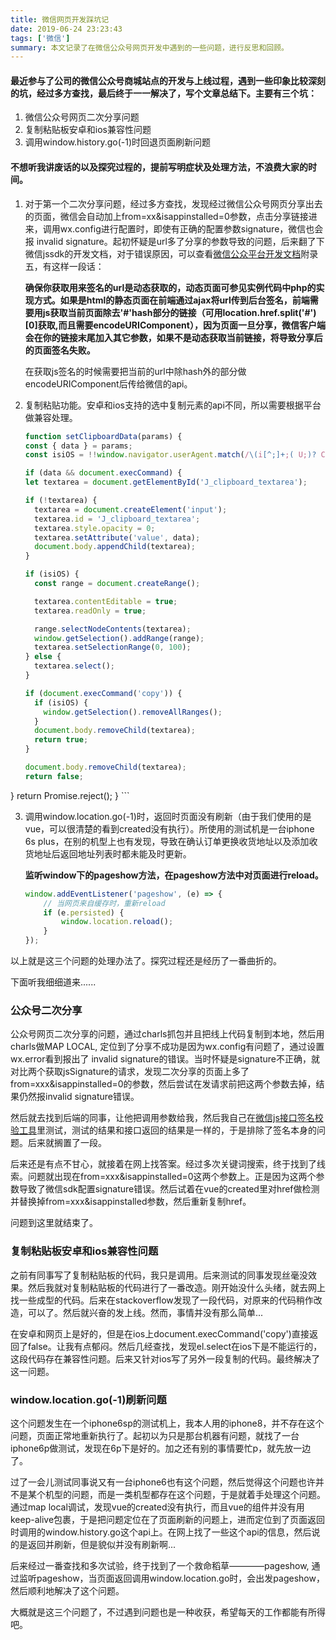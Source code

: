 ```yaml
---
title: 微信网页开发踩坑记
date: 2019-06-24 23:23:43
tags: ['微信']
summary: 本文记录了在微信公众号网页开发中遇到的一些问题，进行反思和回顾。
---
```


#### 最近参与了公司的微信公众号商城站点的开发与上线过程，遇到一些印象比较深刻的坑，经过多方查找，最后终于一一解决了，写个文章总结下。主要有三个坑：
1. 微信公众号网页二次分享问题
2. 复制粘贴板安卓和ios兼容性问题
3. 调用window.history.go(-1)时回退页面刷新问题

#### 不想听我讲废话的以及探究过程的，提前写明症状及处理方法，不浪费大家的时间。
1. 对于第一个二次分享问题，经过多方查找，发现经过微信公众号网页分享出去的页面，微信会自动加上from=xx&isappinstalled=0参数，点击分享链接进来，调用wx.config进行配置时，即使有正确的配置参数signature，微信也会报 invalid signature。起初怀疑是url多了分享的参数导致的问题，后来翻了下微信jssdk的开发文档，对于错误原因，可以查看[微信公众平台开发文档](https://mp.weixin.qq.com/wiki?t=resource/res_main&id=mp1421141115)附录五，有这样一段话：

    **确保你获取用来签名的url是动态获取的，动态页面可参见实例代码中php的实现方式。如果是html的静态页面在前端通过ajax将url传到后台签名，前端需要用js获取当前页面除去'#'hash部分的链接（可用location.href.split('#')[0]获取,而且需要encodeURIComponent），因为页面一旦分享，微信客户端会在你的链接末尾加入其它参数，如果不是动态获取当前链接，将导致分享后的页面签名失败。**

    在获取js签名的时候需要把当前的url中除hash外的部分做encodeURIComponent后传给微信的api。

2. 复制粘贴功能。安卓和ios支持的选中复制元素的api不同，所以需要根据平台做兼容处理。

    ``` javascript
   function setClipboardData(params) {
    const { data } = params;
    const isiOS = !!window.navigator.userAgent.match(/\(i[^;]+;( U;)? CPU.+Mac OS X/);

    if (data && document.execCommand) {
    let textarea = document.getElementById('J_clipboard_textarea');

    if (!textarea) {
      textarea = document.createElement('input');
      textarea.id = 'J_clipboard_textarea';
      textarea.style.opacity = 0;
      textarea.setAttribute('value', data);
      document.body.appendChild(textarea);
    }

    if (isiOS) {
      const range = document.createRange();

      textarea.contentEditable = true;
      textarea.readOnly = true;

      range.selectNodeContents(textarea);
      window.getSelection().addRange(range);
      textarea.setSelectionRange(0, 100);
    } else {
      textarea.select();
    }

    if (document.execCommand('copy')) {
      if (isiOS) {
        window.getSelection().removeAllRanges();
      }
      document.body.removeChild(textarea);
      return true;
    }

    document.body.removeChild(textarea);
    return false;
  }
  return Promise.reject();
}
    ```

3. 调用window.location.go(-1)时，返回时页面没有刷新（由于我们使用的是vue，可以很清楚的看到created没有执行）。所使用的测试机是一台iphone 6s plus，在别的机型上也有发现，导致在确认订单更换收货地址以及添加收货地址后返回地址列表时都未能及时更新。

    **监听window下的pageshow方法，在pageshow方法中对页面进行reload。**
    ``` javascript
    window.addEventListener('pageshow', (e) => {
        // 当网页来自缓存时，重新reload
        if (e.persisted) {
            window.location.reload();
        }
    });
    ```

以上就是这三个问题的处理办法了。探究过程还是经历了一番曲折的。

下面听我细细道来......

### 公众号二次分享
公众号网页二次分享的问题，通过charls抓包并且把线上代码复制到本地，然后用charls做MAP LOCAL, 定位到了分享不成功是因为wx.config有问题了，通过设置wx.error看到报出了 invalid signature的错误。当时怀疑是signature不正确，就对比两个获取jsSignature的请求，发现二次分享的页面上多了from=xxx&isappinstalled=0的参数，然后尝试在发请求前把这两个参数去掉，结果仍然报invalid signature错误。

然后就去找到后端的同事，让他把调用参数给我，然后我自己在[微信js接口签名校验工具](https://mp.weixin.qq.com/debug/cgi-bin/sandbox?t=jsapisign)里测试，测试的结果和接口返回的结果是一样的，于是排除了签名本身的问题。后来就搁置了一段。

后来还是有点不甘心，就接着在网上找答案。经过多次关键词搜索，终于找到了线索。问题就出现在from=xxx&isappinstalled=0这两个参数上。正是因为这两个参数导致了微信sdk配置signature错误。然后试着在vue的created里对href做检测并替换掉from=xxx&isappinstalled参数，然后重新复制href。

问题到这里就结束了。


### 复制粘贴板安卓和ios兼容性问题
之前有同事写了复制粘贴板的代码，我只是调用。后来测试的同事发现丝毫没效果。然后我就对复制粘贴板的代码进行了一番改造。刚开始没什么头绪，就去网上找一些成型的代码。后来在stackoverflow发现了一段代码，对原来的代码稍作改造，可以了。然后就兴奋的发上线。然而，事情并没有那么简单...

在安卓和网页上是好的，但是在ios上document.execCommand('copy')直接返回了false。让我有点郁闷。然后几经查找，发现el.select在ios下是不能运行的，这段代码存在兼容性问题。后来又针对ios写了另外一段复制的代码。最终解决了这一问题。


### window.location.go(-1)刷新问题
这个问题发生在一个iphone6sp的测试机上，我本人用的iphone8，并不存在这个问题，页面正常地重新执行了。起初以为只是那台机器有问题，就找了一台iphone6p做测试，发现在6p下是好的。加之还有别的事情要忙p，就先放一边了。

过了一会儿测试同事说又有一台iphone6也有这个问题，然后觉得这个问题也许并不是某个机型的问题，而是一类机型都存在这个问题，于是就着手处理这个问题。通过map local调试，发现vue的created没有执行，而且vue的组件并没有用keep-alive包裹，于是把问题定位在了页面刷新的问题上，进而定位到了页面返回时调用的window.history.go这个api上。在网上找了一些这个api的信息，然后说的是返回并刷新，但是貌似并没有刷新啊...

后来经过一番查找和多次试验，终于找到了一个救命稻草————pageshow, 通过监听pageshow，当页面返回调用window.location.go时，会出发pageshow，然后顺利地解决了这个问题。

大概就是这三个问题了，不过遇到问题也是一种收获，希望每天的工作都能有所得吧。
